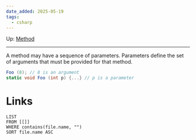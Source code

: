 ```yaml
---
date_added: 2025-05-19
tags:
  - csharp
---
```

Up: [Method](Method.md)
___
 A method may have a sequence of parameters. Parameters define the set of arguments
that must be provided for that method.
```cs
Foo (8); // 8 is an argument
static void Foo (int p) {...} // p is a parameter
```
# Links
```dataview
LIST
FROM [[]]
WHERE contains(file.name, "")
SORT file.name ASC
```
